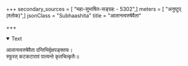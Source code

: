 +++
secondary_sources = [ "महा-सुभाषित-सङ्ग्रहः - 5302",]
meters = [ "अनुष्टुप् (श्लोक)",]
jsonClass = "Subhaashita"
title = "आलानत्वरुषेवैता"

+++

<details open><summary>Text</summary>

आलानत्वरुषेवैता दन्तिभिर्वृक्षपङ्क्तयः।  
स्फुरत् कटकटारावं पात्यन्ते कृतचित्कृतैः॥
</details>
